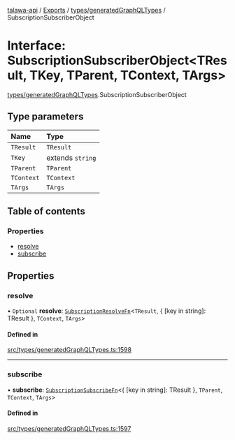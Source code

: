 [talawa-api](../README.md) / [Exports](../modules.md) / [types/generatedGraphQLTypes](../modules/types_generatedGraphQLTypes.md) / SubscriptionSubscriberObject

# Interface: SubscriptionSubscriberObject<TResult, TKey, TParent, TContext, TArgs\>

[types/generatedGraphQLTypes](../modules/types_generatedGraphQLTypes.md).SubscriptionSubscriberObject

## Type parameters

| Name | Type |
| :------ | :------ |
| `TResult` | `TResult` |
| `TKey` | extends `string` |
| `TParent` | `TParent` |
| `TContext` | `TContext` |
| `TArgs` | `TArgs` |

## Table of contents

### Properties

- [resolve](types_generatedGraphQLTypes.SubscriptionSubscriberObject.md#resolve)
- [subscribe](types_generatedGraphQLTypes.SubscriptionSubscriberObject.md#subscribe)

## Properties

### resolve

• `Optional` **resolve**: [`SubscriptionResolveFn`](../modules/types_generatedGraphQLTypes.md#subscriptionresolvefn)<`TResult`, { [key in string]: TResult }, `TContext`, `TArgs`\>

#### Defined in

[src/types/generatedGraphQLTypes.ts:1598](https://github.com/Nitya-Pasrija/talawa-api/blob/80ec51a/src/types/generatedGraphQLTypes.ts#L1598)

___

### subscribe

• **subscribe**: [`SubscriptionSubscribeFn`](../modules/types_generatedGraphQLTypes.md#subscriptionsubscribefn)<{ [key in string]: TResult }, `TParent`, `TContext`, `TArgs`\>

#### Defined in

[src/types/generatedGraphQLTypes.ts:1597](https://github.com/Nitya-Pasrija/talawa-api/blob/80ec51a/src/types/generatedGraphQLTypes.ts#L1597)

